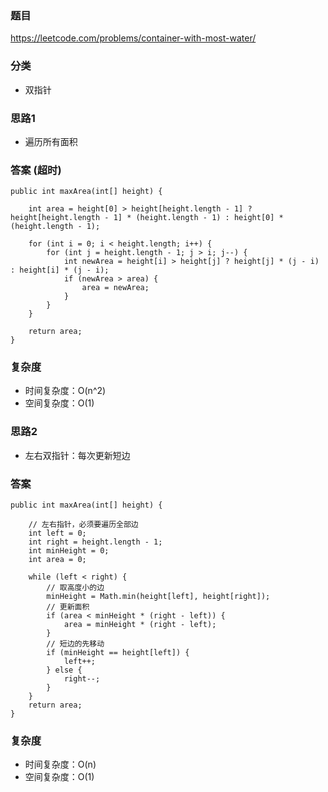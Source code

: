 ### 题目
https://leetcode.com/problems/container-with-most-water/

### 分类
* 双指针

### 思路1
* 遍历所有面积

### 答案 (超时)
```
public int maxArea(int[] height) {
    
    int area = height[0] > height[height.length - 1] ? height[height.length - 1] * (height.length - 1) : height[0] * (height.length - 1);
    
    for (int i = 0; i < height.length; i++) {
        for (int j = height.length - 1; j > i; j--) {
            int newArea = height[i] > height[j] ? height[j] * (j - i) : height[i] * (j - i);
            if (newArea > area) {
                area = newArea;
            }
        }
    }
    
    return area;
}
```

### 复杂度
* 时间复杂度：O(n^2)
* 空间复杂度：O(1)

### 思路2
* 左右双指针：每次更新短边

### 答案
```
public int maxArea(int[] height) {
    
    // 左右指针，必须要遍历全部边
    int left = 0;
    int right = height.length - 1;
    int minHeight = 0;
    int area = 0;
    
    while (left < right) {
        // 取高度小的边
        minHeight = Math.min(height[left], height[right]);
        // 更新面积
        if (area < minHeight * (right - left)) {
            area = minHeight * (right - left);  
        }
        // 短边的先移动
        if (minHeight == height[left]) {
            left++;
        } else {
            right--;
        }
    }
    return area;
}
```

### 复杂度
* 时间复杂度：O(n)
* 空间复杂度：O(1)

